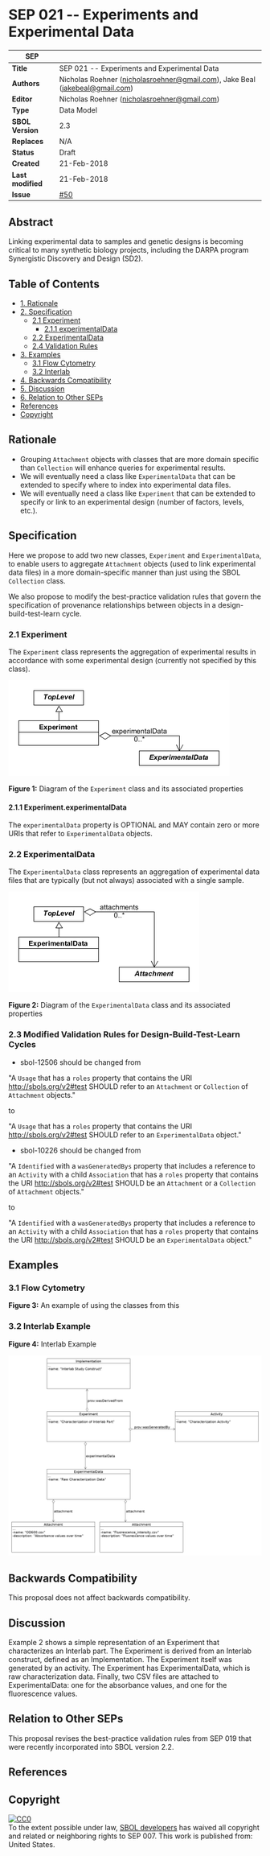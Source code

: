 SEP 021 -- Experiments and Experimental Data
======================================================


SEP                   | <leave empty>
----------------------|--------------
**Title**             | SEP 021 -- Experiments and Experimental Data
**Authors**           | Nicholas Roehner (nicholasroehner@gmail.com), Jake Beal (jakebeal@gmail.com)
**Editor**            | Nicholas Roehner (nicholasroehner@gmail.com)
**Type**              | Data Model
**SBOL Version**      | 2.3
**Replaces**          | N/A
**Status**            | Draft
**Created**           | 21-Feb-2018
**Last modified**     | 21-Feb-2018
**Issue**          | [#50](https://github.com/SynBioDex/SEPs/issues/50)

Abstract
-----------

Linking experimental data to samples and genetic designs is becoming critical to many synthetic biology projects, including the DARPA program Synergistic Discovery and Design (SD2).

Table of Contents
---------------------

* [1. Rationale](#rationale)
* [2. Specification](#specification)
  * [2.1 Experiment](#exp)
    * [2.1.1 experimentalData](#exp_expData)
  * [2.2 ExperimentalData](#expData)
  * [2.4 Validation Rules](#validation_rules)
* [3. Examples](#examples)
  * [3.1 Flow Cytometry](#example1)
  * [3.2 Interlab](#example2)
* [4. Backwards Compatibility](#compatibility)
* [5. Discussion](#discussion)
* [6. Relation to Other SEPs](#competing_seps)
* [References](#references)
* [Copyright](#copyright)

Rationale <a name="rationale"></a>
----------------

* Grouping `Attachment` objects with classes that are more domain specific than `Collection` will enhance queries for experimental results.
* We will eventually need a class like `ExperimentalData` that can be extended to specify where to index into experimental data files.
* We will eventually need a class like `Experiment` that can be extended to specify or link to an experimental design (number of factors, levels, etc.).

Specification <a name="specification"></a>
----------------------------------------------

Here we propose to add two new classes, `Experiment` and `ExperimentalData`, to enable users to aggregate `Attachment` objects (used to link experimental data files) in a more domain-specific manner than just using the SBOL `Collection` class.

We also propose to modify the best-practice validation rules that govern the specification of provenance relationships between objects in a design-build-test-learn cycle.

### 2.1 Experiment <a name="exp"></a>

The `Experiment` class represents the aggregation of experimental results in accordance with some experimental design (currently not specified by this class).

![Experiment class UML diagram](images/sep_021_experiment.png "Experiment class UML diagram")

**Figure 1:** Diagram of the `Experiment` class and its associated properties

#### 2.1.1 Experiment.experimentalData <a name="exp_expData"></a>

The `experimentalData` property is OPTIONAL and MAY contain zero or more URIs that refer to `ExperimentalData` objects.

### 2.2 ExperimentalData <a name="expData"></a>

The `ExperimentalData` class represents an aggregation of experimental data files that are typically (but not always) associated with a single sample.

![ExperimentalData class UML diagram](images/sep_021_experimental_data.png "ExperimentalData class UML diagram")

**Figure 2:** Diagram of the `ExperimentalData` class and its associated properties

### 2.3 Modified Validation Rules for Design-Build-Test-Learn Cycles <a name="validation_rules"></a>

* sbol-12506 should be changed from

"A `Usage` that has a `roles` property that contains the URI http://sbols.org/v2#test SHOULD refer to an `Attachment` or `Collection` of `Attachment` objects."

to

"A `Usage` that has a `roles` property that contains the URI http://sbols.org/v2#test SHOULD refer to an `ExperimentalData` object."

* sbol-10226 should be changed from

"A `Identified` with a `wasGeneratedBys` property that includes a reference to an `Activity` with a child `Association` that has a `roles` property that contains the URI http://sbols.org/v2#test SHOULD be an `Attachment` or a `Collection` of `Attachment` objects."

to

"A `Identified` with a `wasGeneratedBys` property that includes a reference to an `Activity` with a child `Association` that has a `roles` property that contains the URI http://sbols.org/v2#test SHOULD be an `ExperimentalData` object."

Examples <a name='examples'></a>
-------------------------------

### 3.1 Flow Cytometry <a name="example1"></a>

**Figure 3:** An example of using the classes from this

### 3.2 Interlab Example <a name="example2"></a>

**Figure 4:** Interlab Example

![ExperimentalData class UML diagram](images/sep_021_interlab_example.png "ExperimentalData class UML diagram")

Backwards Compatibility <a name='compatibility'></a>
-----------------

This proposal does not affect backwards compatibility.

Discussion <a name='discussion'></a>
-----------------
Example 2 shows a simple representation of an Experiment that characterizes an Interlab part. The Experiment is derived from an Interlab construct, defined as an Implementation. The Experiment itself was generated by an activity. The Experiment has ExperimentalData, which is raw characterization data. Finally, two CSV files are attached to ExperimentalData: one for the absorbance values, and one for the fluorescence values.

Relation to Other SEPs <a name='competing_seps'></a>
-----------------

This proposal revises the best-practice validation rules from SEP 019 that were recently incorporated into SBOL version 2.2.

References <a name='references'></a>
----------------

Copyright <a name='copyright'></a>
-------------
<p xmlns:dct="http://purl.org/dc/terms/" xmlns:vcard="http://www.w3.org/2001/vcard-rdf/3.0#">
  <a rel="license"
     href="http://creativecommons.org/publicdomain/zero/1.0/">
    <img src="http://i.creativecommons.org/p/zero/1.0/88x31.png" style="border-style: none;" alt="CC0" />
  </a>
  <br />
  To the extent possible under law,
  <a rel="dct:publisher"
     href="sbolstandard.org">
    <span property="dct:title">SBOL developers</span></a>
  has waived all copyright and related or neighboring rights to
  <span property="dct:title">SEP 007</span>.
This work is published from:
<span property="vcard:Country" datatype="dct:ISO3166"
      content="US" about="sbolstandard.org">
  United States</span>.
</p>
